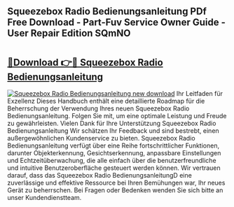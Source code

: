 ## Squeezebox Radio Bedienungsanleitung PDf Free Download - Part-Fuv Service Owner Guide - User Repair Edition SQmNO

# <h2><a href="http://df655od.blite.top/?on=Squeezebox+Radio+Bedienungsanleitung">🔗Download 👉🔴 Squeezebox Radio Bedienungsanleitung</a></h2>

[![Squeezebox Radio Bedienungsanleitung new download](https://i.imgur.com/lujVjoI.png)](http://df655od.blite.top/?on=Squeezebox+Radio+Bedienungsanleitung)
Ihr Leitfaden für Exzellenz Dieses Handbuch enthält eine detaillierte Roadmap für die Beherrschung der Verwendung Ihres neuen Squeezebox Radio Bedienungsanleitung. Folgen Sie mit, um eine optimale Leistung und Freude zu gewährleisten. Vielen Dank für Ihre Unterstützung Squeezebox Radio Bedienungsanleitung Wir schätzen Ihr Feedback und sind bestrebt, einen außergewöhnlichen Kundenservice zu bieten. Squeezebox Radio Bedienungsanleitung verfügt über eine Reihe fortschrittlicher Funktionen, darunter Objekterkennung, Gesichtserkennung, anpassbare Einstellungen und Echtzeitüberwachung, die alle einfach über die benutzerfreundliche und intuitive Benutzeroberfläche gesteuert werden können. Wir vertrauen darauf, dass das Squeezebox Radio BedienungsanleitungD eine zuverlässige und effektive Ressource bei Ihren Bemühungen war, Ihr neues Gerät zu beherrschen. Bei Fragen oder Bedenken wenden Sie sich bitte an unser Kundendienstteam.
